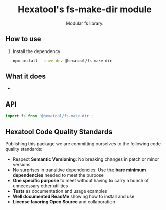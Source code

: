 <h1 align="center">
  Hexatool's fs-make-dir module 
</h1>

<p align="center">
  Modular fs library.
</p>

## How to use

1. Install the dependency
   ```bash
   npm install --save-dev @hexatool/fs-make-dir
   ```

## What it does

- 

## API

```typescript
import fs from '@hexatool/fs-make-dir';
```

## Hexatool Code Quality Standards

Publishing this package we are committing ourselves to the following code quality standards:

- Respect **Semantic Versioning**: No breaking changes in patch or minor versions
- No surprises in transitive dependencies: Use the **bare minimum dependencies** needed to meet the purpose
- **One specific purpose** to meet without having to carry a bunch of unnecessary other utilities
- **Tests** as documentation and usage examples
- **Well documented ReadMe** showing how to install and use
- **License favoring Open Source** and collaboration
